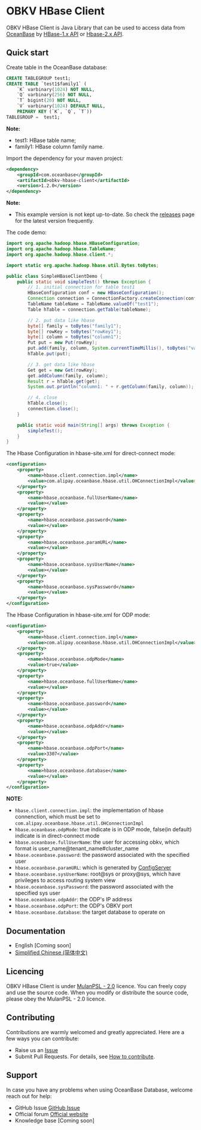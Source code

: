 # OBKV HBase Client
OBKV HBase Client is Java Library that can be used to access data from [OceanBase](https://github.com/oceanbase/oceanbase) by [HBase-1.x API](https://javadoc.io/doc/org.apache.hbase/hbase-client/1.3.6/index.html) or [Hbase-2.x API](https://javadoc.io/doc/org.apache.hbase/hbase-client/2.1.10/index.html).

## Quick start

Create table in the OceanBase database:

``` sql
CREATE TABLEGROUP test1;
CREATE TABLE `test1$family1` (
    `K` varbinary(1024) NOT NULL,
    `Q` varbinary(256) NOT NULL,
    `T` bigint(20) NOT NULL,
    `V` varbinary(1024) DEFAULT NULL,
    PRIMARY KEY (`K`, `Q`, `T`))
TABLEGROUP =  test1;
```
**Note:**
* test1: HBase table name;
* family1: HBase column family name.

Import the dependency for your maven project:
``` xml
<dependency>
    <groupId>com.oceanbase</groupId>
    <artifactId>obkv-hbase-client</artifactId>
    <version>1.2.0</version>
</dependency>
```
**Note:**
* This example version is not kept up-to-date. So check the [releases](https://github.com/oceanbase/obkv-hbase-client-java/releases) page for the latest version frequently.

The code demo:
``` java
import org.apache.hadoop.hbase.HBaseConfiguration;
import org.apache.hadoop.hbase.TableName;
import org.apache.hadoop.hbase.client.*;

import static org.apache.hadoop.hbase.util.Bytes.toBytes;

public class SimpleHBaseClientDemo {
    public static void simpleTest() throws Exception {
        // 1. initial connection for table test1
        HBaseConfiguration conf = new HBaseConfiguration();
        Connection connection = ConnectionFactory.createConnection(conf);
        TableName tableName = TableName.valueOf("test1");
        Table hTable = connection.getTable(tableName);

        // 2. put data like hbase
        byte[] family = toBytes("family1");
        byte[] rowKey = toBytes("rowKey1");
        byte[] column = toBytes("column1");
        Put put = new Put(rowKey);
        put.add(family, column, System.currentTimeMillis(), toBytes("value1"));
        hTable.put(put);

        // 3. get data like hbase
        Get get = new Get(rowKey);
        get.addColumn(family, column);
        Result r = hTable.get(get);
        System.out.println("column1: " + r.getColumn(family, column));

        // 4. close
        hTable.close();
        connection.close();
    }

    public static void main(String[] args) throws Exception {
        simpleTest();
    }
}
```

The Hbase Configuration in hbase-site.xml for direct-connect mode:
```xml
<configuration>
    <property>
        <name>hbase.client.connection.impl</name>
        <value>com.alipay.oceanbase.hbase.util.OHConnectionImpl</value>
    </property>
    <property>
        <name>hbase.oceanbase.fullUserName</name>
        <value></value>
    </property>
    <property>
        <name>hbase.oceanbase.password</name>
        <value></value>
    </property>
    <property>
        <name>hbase.oceanbase.paramURL</name>
        <value></value>
    </property>
    <property>
        <name>hbase.oceanbase.sysUserName</name>
        <value></value>
    </property>
    <property>
        <name>hbase.oceanbase.sysPassword</name>
        <value></value>
    </property>
</configuration>
```

The Hbase Configuration in hbase-site.xml for ODP mode:
```xml
<configuration>
    <property>
        <name>hbase.client.connection.impl</name>
        <value>com.alipay.oceanbase.hbase.util.OHConnectionImpl</value>
    </property>
    <property>
        <name>hbase.oceanbase.odpMode</name>
        <value>true</value>
    </property>
    <property>
        <name>hbase.oceanbase.fullUserName</name>
        <value></value>
    </property>
    <property>
        <name>hbase.oceanbase.password</name>
        <value></value>
    </property>
    <property>
        <name>hbase.oceanbase.odpAddr</name>
        <value></value>
    </property>
    <property>
        <name>hbase.oceanbase.odpPort</name>
        <value>3307</value>
    </property>
    <property>
        <name>hbase.oceanbase.database</name>
        <value></value>
    </property>
</configuration>
```

**NOTE:**
* `hbase.client.connection.impl`: the implementation of hbase connenction, which must be set to `com.alipay.oceanbase.hbase.util.OHConnectionImpl` 
* `hbase.oceanbase.odpMode`: true indicate is in ODP mode, false(in default) indicate is in direct-connect mode
* `hbase.oceanbase.fullUserName`: the user for accessing obkv, which format is user_name@tenant_name#cluster_name 
* `hbase.oceanbase.password`: the password associated with the specified user
* `hbase.oceanbase.paramURL`: which is generated by [ConfigServer](https://ask.oceanbase.com/t/topic/35601923)
* `hbase.oceanbase.sysUserName`: root@sys or proxy@sys, which have privileges to access routing system view
* `hbase.oceanbase.sysPassword`:  the password associated with the specified sys user
* `hbase.oceanbase.odpAddr`: the ODP's IP address
* `hbase.oceanbase.odpPort`: the ODP's OBKV port
* `hbase.oceanbase.database`: the target database to operate on
 
## Documentation
- English [Coming soon]
- [Simplified Chinese (简体中文)](https://www.oceanbase.com/docs/common-oceanbase-database-cn-1000000002022354)

## Licencing

OBKV HBase Client is under [MulanPSL - 2.0](http://license.coscl.org.cn/MulanPSL2) licence. You can freely copy and use the source code. When you modify or distribute the source code, please obey the MulanPSL - 2.0 licence.

## Contributing

Contributions are warmly welcomed and greatly appreciated. Here are a few ways you can contribute:

- Raise us an [Issue](https://github.com/oceanbase/obkv-hbase-client-java/issues)
- Submit Pull Requests. For details, see [How to contribute](CONTRIBUTING.md).

## Support

In case you have any problems when using OceanBase Database, welcome reach out for help:

- GitHub Issue [GitHub Issue](https://github.com/oceanbase/obkv-hbase-client-java/issues)
- Official forum [Official website](https://open.oceanbase.com)
- Knowledge base [Coming soon]

